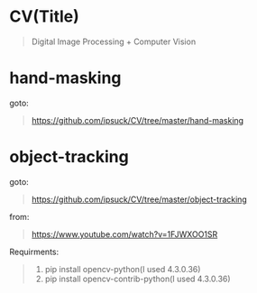 # CV(Title)
> Digital Image Processing + Computer Vision



# hand-masking
goto:
> https://github.com/ipsuck/CV/tree/master/hand-masking



# object-tracking
goto:
> https://github.com/ipsuck/CV/tree/master/object-tracking

from: 
> https://www.youtube.com/watch?v=1FJWXOO1SR

Requirments:
> 1. pip install opencv-python(I used 4.3.0.36)
> 2. pip install opencv-contrib-python(I used 4.3.0.36)
